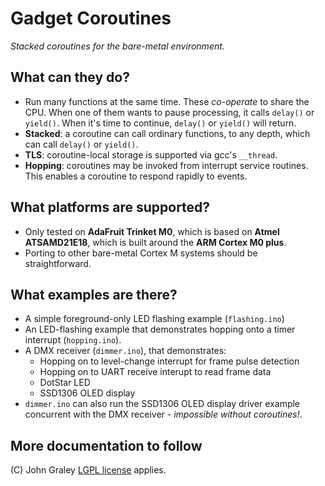 # Gadget Coroutines

_Stacked coroutines for the bare-metal environment._

## What can they do?
 - Run many functions at the same time. These _co-operate_ to share the 
   CPU. When one of them wants to pause processing, it calls 
   `delay()` or `yield()`. When it's time to continue, `delay()` or 
   `yield()` will return.
 - **Stacked**: a coroutine can call ordinary functions, to any depth, 
   which can call `delay()` or `yield()`.
 - **TLS**: coroutine-local storage is supported via gcc's `__thread`. 
 - **Hopping**: coroutines may be invoked from interrupt service 
   routines. This enables a coroutine to respond rapidly to events.

## What platforms are supported?
 - Only tested on **AdaFruit Trinket M0**, which is based on **Atmel 
   ATSAMD21E18**, which is built around the **ARM Cortex M0 plus**.
 - Porting to other bare-metal Cortex M systems should be 
   straightforward.

## What examples are there?
 - A simple foreground-only LED flashing example (`flashing.ino`)
 - An LED-flashing example that demonstrates hopping onto a timer 
   interrupt (`hopping.ino`).
 - A DMX receiver (`dimmer.ino`), that demonstrates:
   - Hopping on to level-change interrupt for frame pulse detection
   - Hopping on to UART receive interupt to read frame data 
   - DotStar LED
   - SSD1306 OLED display
 - `dimmer.ino` can also run the SSD1306 OLED display driver example 
   concurrent with the DMX receiver - _impossible without
   coroutines!_.

## More documentation to follow
   
(C) John Graley [LGPL license](license.md) applies.
